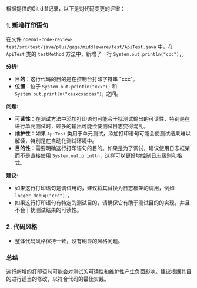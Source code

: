 根据提供的Git diff记录，以下是对代码变更的评审：

### 1. 新增打印语句
在文件 `openai-code-review-test/src/test/java/plus/gaga/middleware/test/ApiTest.java` 中，在 `ApiTest` 类的 `testMethod` 方法中，新增了一行 `System.out.println("ccc");`。

**分析**:
- **目的**：这行代码的目的是在控制台打印字符串 "ccc"。
- **位置**：位于 `System.out.println("xxx");` 和 `System.out.println("xasxcsadcas");` 之间。

**问题**:
- **可读性**：在测试方法中添加打印语句可能会干扰测试输出的可读性，特别是在进行单元测试时，过多的输出可能会使测试日志变得混乱。
- **维护性**：如果 `ApiTest` 类用于单元测试，添加打印语句可能会使测试结果难以解读，特别是在自动化测试环境中。
- **目的性**：需要明确这行打印语句的目的。如果是为了调试，建议使用日志框架而不是直接使用 `System.out.println`，这样可以更好地控制日志级别和格式。

**建议**:
- 如果这行打印语句是调试用的，建议将其替换为日志框架的调用，例如 `logger.debug("ccc");`。
- 如果这行打印语句有特定的测试目的，请确保它有助于测试目的的实现，并且不会干扰测试结果的可读性。

### 2. 代码风格
- 整体代码风格保持一致，没有明显的风格问题。

### 总结
这行新增的打印语句可能会对测试的可读性和维护性产生负面影响。建议根据其目的进行适当的修改，以符合代码的最佳实践。